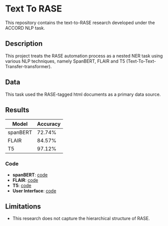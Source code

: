 # Text To RASE 

This repository contains the text-to-RASE research developed under the ACCORD NLP task. 

## Description 

This project treats the RASE automation process as a nested NER task using various NLP techniques, namely SpanBERT, FLAIR and T5 (Text-To-Text-Transfer-transformer).

## Data

 This task used the RASE-tagged html documents as a primary data source.

## Results

<table>
    <thead>
        <tr>
            <th>Model</th>
            <th>Accuracy</th>
        </tr>
    </thead>
    <tbody>
        <tr>
            <td>spanBERT</td>
            <td>72.74%</td>
        </tr>
        <tr>
            <td>FLAIR</td>
            <td>84.57%</td>
        </tr>
        <tr>
            <td>T5</td>
            <td>97.12%</td>
        </tr>
    </tbody>
</table>

### Code
* **spanBERT**: [code](https://github.com/vinnyonodu/Auto-RASE_txt_tagging_SpanBERT_research)
* **FLAIR**: [code](https://github.com/vinnyonodu/Auto-RASE_txt_tagging_flair_research)
* **T5**: [code](https://github.com/vinnyonodu/Auto-RASE_txt_tagging_t5_research)
* **User Interface**: [code](https://github.com/vinnyonodu/Auto-RASE_txt_tagging_user_interface)

## Limitations

* This research does not capture the hierarchical structure of RASE.
